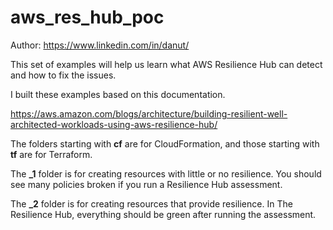 
# aws_res_hub_poc

Author: https://www.linkedin.com/in/danut/

This set of examples will help us learn what AWS Resilience Hub can detect and how to fix the issues.

I built these examples based on this documentation.

https://aws.amazon.com/blogs/architecture/building-resilient-well-architected-workloads-using-aws-resilience-hub/

The folders starting with **cf** are for CloudFormation, and those starting with **tf** are for Terraform.

The **_1** folder is for creating resources with little or no resilience. You should see many policies broken if you run a Resilience Hub assessment.

The **_2** folder is for creating resources that provide resilience. In The Resilience Hub, everything should be green after running the assessment.
